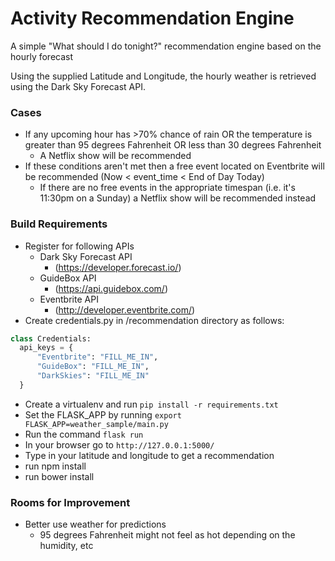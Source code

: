 # Activity Recommendation Engine

A simple "What should I do tonight?" recommendation engine based on the hourly forecast

Using the supplied Latitude and Longitude, the hourly weather is retrieved using the Dark Sky Forecast API.

### Cases

* If any upcoming hour has >70% chance of rain OR the temperature is greater than 95 degrees Fahrenheit OR less than 30 degrees Fahrenheit
    * A Netflix show will be recommended
* If these conditions aren't met then a free event located on Eventbrite will be recommended (Now < event_time < End of Day Today)
    * If there are no free events in the appropriate timespan (i.e. it's 11:30pm on a Sunday) a Netflix show will be recommended instead


### Build Requirements

* Register for following APIs
  * Dark Sky Forecast API
    * (https://developer.forecast.io/)
  * GuideBox API
    * (https://api.guidebox.com/)
  * Eventbrite API
    * (http://developer.eventbrite.com/)
* Create credentials.py in /recommendation directory as follows:

```python
class Credentials:
  api_keys = {
      "Eventbrite": "FILL_ME_IN",
      "GuideBox": "FILL_ME_IN",
      "DarkSkies": "FILL_ME_IN"
  }
```

* Create a virtualenv and run ``pip install -r requirements.txt``
* Set the FLASK_APP by running ``export FLASK_APP=weather_sample/main.py``
* Run the command ``flask run``
* In your browser go to ``http://127.0.0.1:5000/``
* Type in your latitude and longitude to get a recommendation
* run npm install
* run bower install


### Rooms for Improvement
* Better use weather for predictions
    * 95 degrees Fahrenheit might not feel as hot depending on the humidity, etc

